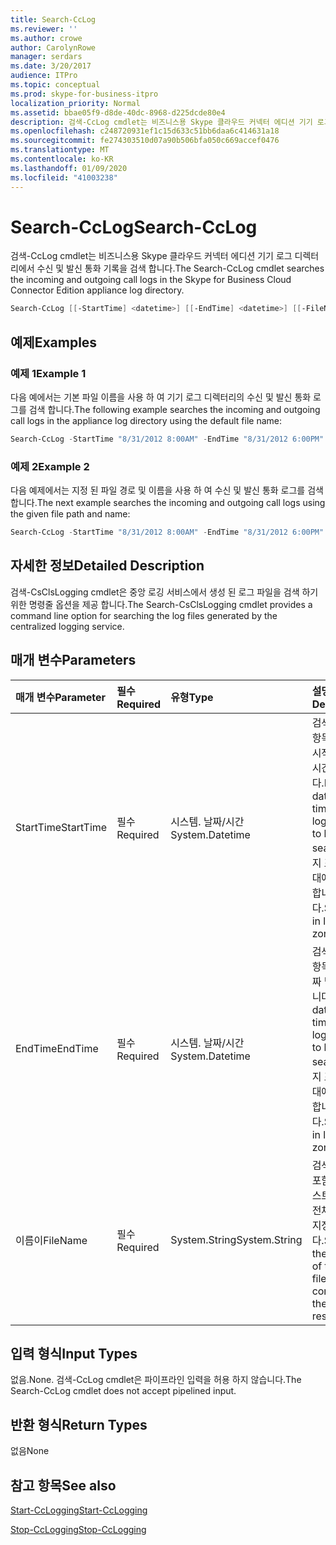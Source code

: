 ```yaml
---
title: Search-CcLog
ms.reviewer: ''
ms.author: crowe
author: CarolynRowe
manager: serdars
ms.date: 3/20/2017
audience: ITPro
ms.topic: conceptual
ms.prod: skype-for-business-itpro
localization_priority: Normal
ms.assetid: bbae05f9-d8de-40dc-8968-d225dcde80e4
description: 검색-CcLog cmdlet는 비즈니스용 Skype 클라우드 커넥터 에디션 기기 로그 디렉터리에서 수신 및 발신 통화 기록을 검색 합니다.
ms.openlocfilehash: c248720931ef1c15d633c51bb6daa6c414631a18
ms.sourcegitcommit: fe274303510d07a90b506bfa050c669accef0476
ms.translationtype: MT
ms.contentlocale: ko-KR
ms.lasthandoff: 01/09/2020
ms.locfileid: "41003238"
---
```

# <a name="search-cclog"></a><span data-ttu-id="d25d9-103">Search-CcLog</span><span class="sxs-lookup"><span data-stu-id="d25d9-103">Search-CcLog</span></span>
 
<span data-ttu-id="d25d9-104">검색-CcLog cmdlet는 비즈니스용 Skype 클라우드 커넥터 에디션 기기 로그 디렉터리에서 수신 및 발신 통화 기록을 검색 합니다.</span><span class="sxs-lookup"><span data-stu-id="d25d9-104">The Search-CcLog cmdlet searches the incoming and outgoing call logs in the Skype for Business Cloud Connector Edition appliance log directory.</span></span>
  
```powershell
Search-CcLog [[-StartTime] <datetime>] [[-EndTime] <datetime>] [[-FileName] <string>]
```

## <a name="examples"></a><span data-ttu-id="d25d9-105">예제</span><span class="sxs-lookup"><span data-stu-id="d25d9-105">Examples</span></span>
<span data-ttu-id="d25d9-106"><a name="Examples"> </a></span><span class="sxs-lookup"><span data-stu-id="d25d9-106"></span></span>

### <a name="example-1"></a><span data-ttu-id="d25d9-107">예제 1</span><span class="sxs-lookup"><span data-stu-id="d25d9-107">Example 1</span></span>

<span data-ttu-id="d25d9-108">다음 예에서는 기본 파일 이름을 사용 하 여 기기 로그 디렉터리의 수신 및 발신 통화 로그를 검색 합니다.</span><span class="sxs-lookup"><span data-stu-id="d25d9-108">The following example searches the incoming and outgoing call logs in the appliance log directory using the default file name:</span></span>
  
```powershell
Search-CcLog -StartTime "8/31/2012 8:00AM" -EndTime "8/31/2012 6:00PM"
```

### <a name="example-2"></a><span data-ttu-id="d25d9-109">예제 2</span><span class="sxs-lookup"><span data-stu-id="d25d9-109">Example 2</span></span>

<span data-ttu-id="d25d9-110">다음 예제에서는 지정 된 파일 경로 및 이름을 사용 하 여 수신 및 발신 통화 로그를 검색 합니다.</span><span class="sxs-lookup"><span data-stu-id="d25d9-110">The next example searches the incoming and outgoing call logs using the given file path and name:</span></span>
  
```powershell
Search-CcLog -StartTime "8/31/2012 8:00AM" -EndTime "8/31/2012 6:00PM" -FileName "C:\Log\LogFile.log"
```

## <a name="detailed-description"></a><span data-ttu-id="d25d9-111">자세한 정보</span><span class="sxs-lookup"><span data-stu-id="d25d9-111">Detailed Description</span></span>
<span data-ttu-id="d25d9-112"><a name="DetailedDescription"> </a></span><span class="sxs-lookup"><span data-stu-id="d25d9-112"></span></span>

<span data-ttu-id="d25d9-113">검색-CsClsLogging cmdlet은 중앙 로깅 서비스에서 생성 된 로그 파일을 검색 하기 위한 명령줄 옵션을 제공 합니다.</span><span class="sxs-lookup"><span data-stu-id="d25d9-113">The Search-CsClsLogging cmdlet provides a command line option for searching the log files generated by the centralized logging service.</span></span>
  
## <a name="parameters"></a><span data-ttu-id="d25d9-114">매개 변수</span><span class="sxs-lookup"><span data-stu-id="d25d9-114">Parameters</span></span>
<span data-ttu-id="d25d9-115"><a name="DetailedDescription"> </a></span><span class="sxs-lookup"><span data-stu-id="d25d9-115"></span></span>

|<span data-ttu-id="d25d9-116">**매개 변수**</span><span class="sxs-lookup"><span data-stu-id="d25d9-116">**Parameter**</span></span>|<span data-ttu-id="d25d9-117">**필수**</span><span class="sxs-lookup"><span data-stu-id="d25d9-117">**Required**</span></span>|<span data-ttu-id="d25d9-118">**유형**</span><span class="sxs-lookup"><span data-stu-id="d25d9-118">**Type**</span></span>|<span data-ttu-id="d25d9-119">**설명**</span><span class="sxs-lookup"><span data-stu-id="d25d9-119">**Description**</span></span>|
|:-----|:-----|:-----|:-----|
|<span data-ttu-id="d25d9-120">StartTime</span><span class="sxs-lookup"><span data-stu-id="d25d9-120">StartTime</span></span>  <br/> | <span data-ttu-id="d25d9-121">필수</span><span class="sxs-lookup"><span data-stu-id="d25d9-121">Required</span></span> <br/> |<span data-ttu-id="d25d9-122">시스템. 날짜/시간</span><span class="sxs-lookup"><span data-stu-id="d25d9-122">System.Datetime</span></span>  <br/> | <span data-ttu-id="d25d9-123">검색할 로그 항목에 대 한 시작 날짜 및 시간입니다.</span><span class="sxs-lookup"><span data-stu-id="d25d9-123">Beginning date and time for the log entries to be searched.</span></span> <span data-ttu-id="d25d9-124">현지 표준 시간대에서 지정 합니다.</span><span class="sxs-lookup"><span data-stu-id="d25d9-124">Specified in local time zone.</span></span> <br/> |
|<span data-ttu-id="d25d9-125">EndTime</span><span class="sxs-lookup"><span data-stu-id="d25d9-125">EndTime</span></span>  <br/> |<span data-ttu-id="d25d9-126">필수</span><span class="sxs-lookup"><span data-stu-id="d25d9-126">Required</span></span>  <br/> |<span data-ttu-id="d25d9-127">시스템. 날짜/시간</span><span class="sxs-lookup"><span data-stu-id="d25d9-127">System.Datetime</span></span>  <br/> |<span data-ttu-id="d25d9-128">검색할 로그 항목의 끝 날짜 및 시간입니다.</span><span class="sxs-lookup"><span data-stu-id="d25d9-128">Ending date and time for the log entries to be searched.</span></span> <span data-ttu-id="d25d9-129">현지 표준 시간대에서 지정 합니다.</span><span class="sxs-lookup"><span data-stu-id="d25d9-129">Specified in local time zone.</span></span>  <br/> |
|<span data-ttu-id="d25d9-130">이름이</span><span class="sxs-lookup"><span data-stu-id="d25d9-130">FileName</span></span>  <br/> |<span data-ttu-id="d25d9-131">필수</span><span class="sxs-lookup"><span data-stu-id="d25d9-131">Required</span></span>  <br/> |<span data-ttu-id="d25d9-132">System.String</span><span class="sxs-lookup"><span data-stu-id="d25d9-132">System.String</span></span>  <br/> |<span data-ttu-id="d25d9-133">검색 결과를 포함 하는 텍스트 파일의 전체 경로를 지정 합니다.</span><span class="sxs-lookup"><span data-stu-id="d25d9-133">Specifies the full path of the text file containing the search results.</span></span>  <br/> |
   
## <a name="input-types"></a><span data-ttu-id="d25d9-134">입력 형식</span><span class="sxs-lookup"><span data-stu-id="d25d9-134">Input Types</span></span>
<span data-ttu-id="d25d9-135"><a name="InputTypes"> </a></span><span class="sxs-lookup"><span data-stu-id="d25d9-135"></span></span>

<span data-ttu-id="d25d9-136">없음.</span><span class="sxs-lookup"><span data-stu-id="d25d9-136">None.</span></span> <span data-ttu-id="d25d9-137">검색-CcLog cmdlet은 파이프라인 입력을 허용 하지 않습니다.</span><span class="sxs-lookup"><span data-stu-id="d25d9-137">The Search-CcLog cmdlet does not accept pipelined input.</span></span>
  
## <a name="return-types"></a><span data-ttu-id="d25d9-138">반환 형식</span><span class="sxs-lookup"><span data-stu-id="d25d9-138">Return Types</span></span>
<span data-ttu-id="d25d9-139"><a name="ReturnTypes"> </a></span><span class="sxs-lookup"><span data-stu-id="d25d9-139"></span></span>

<span data-ttu-id="d25d9-140">없음</span><span class="sxs-lookup"><span data-stu-id="d25d9-140">None</span></span>
  
## <a name="see-also"></a><span data-ttu-id="d25d9-141">참고 항목</span><span class="sxs-lookup"><span data-stu-id="d25d9-141">See also</span></span>
<span data-ttu-id="d25d9-142"><a name="ReturnTypes"> </a></span><span class="sxs-lookup"><span data-stu-id="d25d9-142"></span></span>

[<span data-ttu-id="d25d9-143">Start-CcLogging</span><span class="sxs-lookup"><span data-stu-id="d25d9-143">Start-CcLogging</span></span>](start-cclogging.md)
  
[<span data-ttu-id="d25d9-144">Stop-CcLogging</span><span class="sxs-lookup"><span data-stu-id="d25d9-144">Stop-CcLogging</span></span>](stop-cclogging.md)
  

